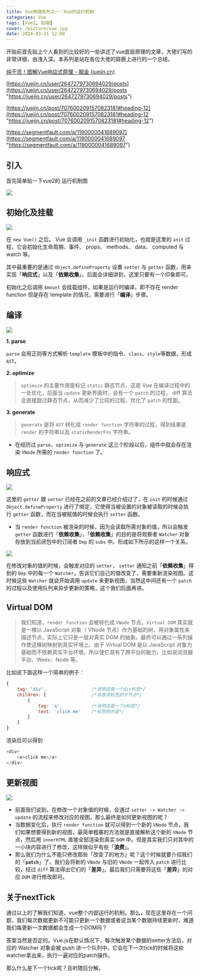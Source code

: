 ```yaml
---
title: Vue原理系列之一：Vue的运行机制
categories: Vue
tags: [Vue2, 前端]
cover: /picture/vue.jpg
date: 2024-03-21 12:09
---
```


开始前首先贴上个人看到的比较好的一些讲述了vue底层原理的文章，大佬们写的非常详细，由浅入深。本系列是站在各位大佬的肩膀上进行的一个总结。

[纯干货！图解Vue响应式原理 - 掘金 (juejin.cn)](https://juejin.cn/post/7074422512318152718?searchId=20240322002254657FCB2BDC7F699EAE05#heading-2)

[https://juejin.cn/user/2647279730694029/posts](https://juejin.cn/user/2647279730694029/posts "https://juejin.cn/user/2647279730694029/posts")

[https://juejin.cn/post/7076002091570823181#heading-12](https://juejin.cn/post/7076002091570823181#heading-12 "https://juejin.cn/post/7076002091570823181#heading-12")

[https://segmentfault.com/a/1190000041689097](https://segmentfault.com/a/1190000041689097 "https://segmentfault.com/a/1190000041689097")

## 引入

首先简单贴一下vue2的 运行机制图

![](image_lSXbEtfbBA.png)

## 初始化及挂载

![](image_UEehMs81Vi.png)

在 `new Vue()` 之后。 Vue 会调用 `_init` 函数进行初始化，也就是这里的 `init` 过程，它会初始化生命周期、事件、 props、 methods、 data、 computed 与 watch 等。

其中最重要的是通过 `Object.defineProperty` 设置 `setter` 与 `getter` 函数，用来实现「**响应式**」以及「**依赖收集**」，后面会详细讲到，这里只要有一个印象即可。

初始化之后调用 `$mount` 会挂载组件，如果是运行时编译，即不存在 render function 但是存在 template 的情况，需要进行「**编译**」步骤。

## 编译

![](image_WcbyAuq7cY.png)

**1. parse**

`parse` 会用正则等方式解析 `template` 模板中的指令、`class`、`style`等数据，形成`AST`。

**2. optimize**

> `optimize` 的主要作用是标记 `static` 静态节点，这是 Vue 在编译过程中的一处优化，后面当 `update` 更新界面时，会有一个 `patch` 的过程， diff 算法会直接跳过静态节点，从而减少了比较的过程，优化了 `patch` 的性能。

**3. generate**

> `generate` 是将 `AST` 转化成 `render function` 字符串的过程，得到结果是 `render` 的字符串以及 `staticRenderFns` 字符串。

-   在经历过 `parse`、`optimize` 与 `generate` 这三个阶段以后，组件中就会存在渲染 `VNode` 所需的 `render function` 了。

## 响应式

![](image_ImjgN5RC2g.png)

这里的 `getter` 跟 `setter` 已经在之前的文章已经介绍过了，在 `init` 的时候通过 `Object.defineProperty` 进行了绑定，它使得当被设置的对象被读取的时候会执行 `getter` 函数，而在当被赋值的时候会执行 `setter` 函数。

-   当 `render function` 被渲染的时候，因为会读取所需对象的值，所以会触发 `getter` 函数进行「**依赖收集**」，「**依赖收集**」的目的是将观察者 `Watcher` 对象存放到当前闭包中的订阅者 `Dep` 的 `subs` 中。形成如下所示的这样一个关系。

![](image_557Exj1wGP.png)

在修改对象的值的时候，会触发对应的 `setter`， `setter` 通知之前「**依赖收集**」得到的 `Dep` 中的每一个 `Watcher`，告诉它们自己的值改变了，需要重新渲染视图。这时候这些 `Watcher` 就会开始调用 `update` 来更新视图，当然这中间还有一个 `patch` 的过程以及使用队列来异步更新的策略，这个我们后面再讲。

## Virtual DOM

> 我们知道，`render function` 会被转化成 `VNode` 节点。`Virtual DOM` 其实就是一棵以 JavaScript 对象（ VNode 节点）作为基础的树，用对象属性来描述节点，实际上它只是一层对真实 DOM 的抽象。最终可以通过一系列操作使这棵树映射到真实环境上。由于 Virtual DOM 是以 JavaScript 对象为基础而不依赖真实平台环境，所以使它具有了跨平台的能力，比如说浏览器平台、Weex、Node 等。

比如说下面这样一个简单的例子：

```javascript
{
    tag: 'div',                 /*说明这是一个div标签*/
    children: [                 /*存放该标签的子节点*/
        {
            tag: 'a',           /*说明这是一个a标签*/
            text: 'click me'    /*标签的内容*/
        }
    ]
}

```

渲染后可以得到

```javascript
<div>
    <a>click me</a>
</div>


```

## 更新视图

![](image_3JAXlV5wbA.png)

-   前面我们说到，在修改一个对象值的时候，会通过 `setter -> Watcher -> update` 的流程来修改对应的视图，那么最终是如何更新视图的呢？
-   当数据变化后，执行 `render function` 就可以得到一个新的 `VNode` 节点，我们如果想要得到新的视图，最简单粗暴的方法就是直接解析这个新的 `VNode` 节点，然后用 `innerHTML` 直接全部渲染到真实 `DOM` 中。但是其实我们只对其中的一小块内容进行了修改，这样做似乎有些「**浪费**」。
-   那么我们为什么不能只修改那些「改变了的地方」呢？这个时候就要介绍我们的「**`patch`**」了。我们会将新的 `VNode` 与旧的 `VNode` 一起传入 `patch` 进行比较，经过 `diff` 算法得出它们的「**差异**」。最后我们只需要将这些「**差异**」的对应 `DOM` 进行修改即可。

## 关于nextTick

通过以上的了解我们知道，vue整个内部运行的机制。那么，现在这里存在一个问题，我们每次数据更新不可能只更新一个数据或者说当某个数据持续更新时，难道我们每更新一次数据都会生成一个DOM吗？

答案当然是否定的。Vue.js在默认情况下，每次触发某个数据的setter方法后，对应的 Watcher 对象会被 push 进一个队列中，它会在下一次tick的时候将这些watcher拿出来，执行一遍对应的patch操作。

那么什么是下一个tick呢？且听随后分解。



